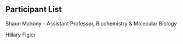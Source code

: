 ## Participant List

Shaun Mahony - Assistant Professor, Biochemistry & Molecular Biology

Hillary Figler 
